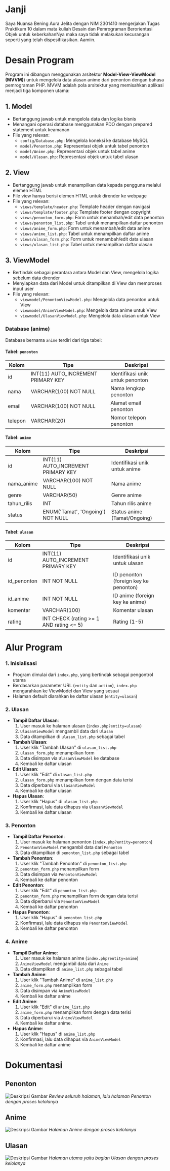 # Janji
Saya Nuansa Bening Aura Jelita dengan NIM 2301410 mengerjakan Tugas Praktikum 10 dalam mata kuliah Desain dan Pemrograman Berorientasi Objek 
untuk keberkahanNya maka saya tidak melakukan kecurangan seperti yang telah dispesifikasikan. Aamiin.

# Desain Program
Program ini dibangun menggunakan arsitektur **Model-View-ViewModel (MVVM)**) untuk mengelola data ulasan anime dari penonton dengan bahasa pemrograman PHP. MVVM adalah pola arsitektur yang memisahkan aplikasi menjadi tiga komponen utama:

## 1. Model
- Bertanggung jawab untuk mengelola data dan logika bisnis
- Menangani operasi database menggunakan PDO dengan prepared statement untuk keamanan
- File yang relevan:
  - `config/Database.php`: Mengelola koneksi ke database MySQL
  - `model/Penonton.php`: Representasi objek untuk tabel penonton
  - `model/Anime.php`: Representasi objek untuk tabel anime
  - `model/Ulasan.php`: Representasi objek untuk tabel ulasan

## 2. View
- Bertanggung jawab untuk menampilkan data kepada pengguna melalui elemen HTML
- File view hanya berisi elemen HTML untuk dirender ke webpage
- File yang relevan:
  - `views/template/header.php`: Template header dengan navigasi
  - `views/template/footer.php`: Template footer dengan copyright
  - `views/penonton_form.php`: Form untuk menambah/edit data penonton
  - `views/penonton_list.php`: Tabel untuk menampilkan daftar penonton
  - `views/anime_form.php`: Form untuk menambah/edit data anime
  - `views/anime_list.php`: Tabel untuk menampilkan daftar anime
  - `views/ulasan_form.php`: Form untuk menambah/edit data ulasan
  - `views/ulasan_list.php`: Tabel untuk menampilkan daftar ulasan

## 3. ViewModel
- Bertindak sebagai perantara antara Model dan View, mengelola logika sebelum data dirender
- Menyiapkan data dari Model untuk ditampilkan di View dan memproses input user
- File yang relevan:
  - `viewmodel/PenontonViewModel.php`: Mengelola data penonton untuk View
  - `viewmodel/AnimeViewModel.php`: Mengelola data anime untuk View
  - `viewmodel/UlasanViewModel.php`: Mengelola data ulasan untuk View

### Database (anime)
Database bernama `anime` terdiri dari tiga tabel:

#### Tabel: `penonton`
| Kolom     | Tipe            | Deskripsi                          |
|-----------|-----------------|------------------------------------|
| id        | INT(11) AUTO_INCREMENT PRIMARY KEY | Identifikasi unik untuk penonton |
| nama      | VARCHAR(100) NOT NULL | Nama lengkap penonton             |
| email     | VARCHAR(100) NOT NULL | Alamat email penonton             |
| telepon   | VARCHAR(20)           | Nomor telepon penonton            |

#### Tabel: `anime`
| Kolom        | Tipe            | Deskripsi                          |
|--------------|-----------------|------------------------------------|
| id           | INT(11) AUTO_INCREMENT PRIMARY KEY | Identifikasi unik untuk anime |
| nama_anime   | VARCHAR(100) NOT NULL | Nama anime                      |
| genre        | VARCHAR(50)           | Genre anime                     |
| tahun_rilis  | INT                   | Tahun rilis anime               |
| status       | ENUM('Tamat', 'Ongoing') NOT NULL | Status anime (Tamat/Ongoing) |

#### Tabel: `ulasan`
| Kolom        | Tipe            | Deskripsi                          |
|--------------|-----------------|------------------------------------|
| id           | INT(11) AUTO_INCREMENT PRIMARY KEY | Identifikasi unik untuk ulasan |
| id_penonton  | INT NOT NULL    | ID penonton (foreign key ke penonton) |
| id_anime     | INT NOT NULL    | ID anime (foreign key ke anime)   |
| komentar     | VARCHAR(100)    | Komentar ulasan                   |
| rating       | INT CHECK (rating >= 1 AND rating <= 5) | Rating (1-5)             |

# Alur Program

### 1. Inisialisasi
- Program dimulai dari `index.php`, yang bertindak sebagai pengontrol utama
- Berdasarkan parameter URL (`entity` dan `action`), `index.php` mengarahkan ke ViewModel dan View yang sesuai
- Halaman default diarahkan ke daftar ulasan (`entity=ulasan`)

### 2. Ulasan
- **Tampil Daftar Ulasan**:
  1. User masuk ke halaman ulasan (`index.php?entity=ulasan`)
  2. `UlasanViewModel` mengambil data dari `Ulasan`
  3. Data ditampilkan di `ulasan_list.php` sebagai tabel
- **Tambah Ulasan**:
  1. User klik "Tambah Ulasan" di `ulasan_list.php`
  2. `ulasan_form.php` menampilkan form
  3. Data disimpan via `UlasanViewModel` ke database
  4. Kembali ke daftar ulasan
- **Edit Ulasan**:
  1. User klik "Edit" di `ulasan_list.php`
  2. `ulasan_form.php` menampilkan form dengan data terisi
  3. Data diperbarui via `UlasanViewModel`
  4. Kembali ke daftar ulasan
- **Hapus Ulasan**:
  1. User klik "Hapus" di `ulasan_list.php`
  2. Konfirmasi, lalu data dihapus via `UlasanViewModel`
  3. Kembali ke daftar ulasan

### 3. Penonton
- **Tampil Daftar Penonton**:
  1. User masuk ke halaman penonton (`index.php?entity=penonton`)
  2. `PenontonViewModel` mengambil data dari `Penonton`
  3. Data ditampilkan di `penonton_list.php` sebagai tabel
- **Tambah Penonton**:
  1. User klik "Tambah Penonton" di `penonton_list.php`
  2. `penonton_form.php` menampilkan form
  3. Data disimpan via `PenontonViewModel`
  4. Kembali ke daftar penonton
- **Edit Penonton**:
  1. User klik "Edit" di `penonton_list.php`
  2. `penonton_form.php` menampilkan form dengan data terisi
  3. Data diperbarui via `PenontonViewModel`
  4. Kembali ke daftar penonton
- **Hapus Penonton**:
  1. User klik "Hapus" di `penonton_list.php`
  2. Konfirmasi, lalu data dihapus via `PenontonViewModel`
  3. Kembali ke daftar penonton

### 4. Anime
- **Tampil Daftar Anime**:
  1. User masuk ke halaman anime (`index.php?entity=anime`)
  2. `AnimeViewModel` mengambil data dari `Anime`
  3. Data ditampilkan di `anime_list.php` sebagai tabel
- **Tambah Anime**:
  1. User klik "Tambah Anime" di `anime_list.php`
  2. `anime_form.php` menampilkan form
  3. Data disimpan via `AnimeViewModel`
  4. Kembali ke daftar anime
- **Edit Anime**:
  1. User klik "Edit" di `anime_list.php`
  2. `anime_form.php` menampilkan form dengan data terisi
  3. Data diperbarui via `AnimeViewModel`
  4. Kembali ke daftar anime.
- **Hapus Anime**:
  1. User klik "Hapus" di `anime_list.php`
  2. Konfirmasi, lalu data dihapus via `AnimeViewModel`
  3. Kembali ke daftar anime

# Dokumentasi 

## Penonton
![Deskripsi Gambar](ScreenRecord-Penonton/Record-Penonton.gif)
*Review seluruh halaman, lalu halaman Penonton dengan proses kelolanya*

## Anime
![Deskripsi Gambar](ScreenRecord-Anime/Record-Anime.gif)
*Halaman Anime dengan proses kelolanya*

## Ulasan
![Deskripsi Gambar](ScreenRecord-Ulasan/Record-Ulasan.gif)
*Halaman utama yaitu bagian Ulasan dengan proses kelolanya*
